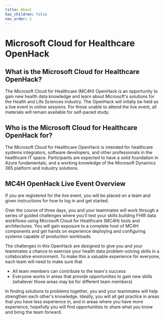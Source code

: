 ```yaml
---
title: About
has_children: false
nav_order: 1
---
```

# Microsoft Cloud for Healthcare OpenHack

## What is the Microsoft Cloud for Healthcare OpenHack?
The Microsoft Cloud for Healthcare (MC4H) OpenHack is an opportunity to gain new health data knowledge and learn about Microsoft's solutions for the Health and Life Sciences industry. The OpenHack will initally be held as a live event in online sessions. For those unable to attend the live event, all materials will remain available for self-paced study.

## Who is the Microsoft Cloud for Healthcare OpenHack for?
The Microsoft Cloud for Healthcare OpenHack is intended for healthcare systems integrators, software developers, and other professionals in the healthcare IT space. Participants are expected to have a solid foundation in Azure fundamentals, and a working knowledge of the Microsoft Dynamics 365 platform and industry solutions.

## MC4H OpenHack Live Event Overview
If you are registered for the live event, you will be placed on a team and given instructions for how to log in and get started.

Over the course of three days, you and your teammates will work through a series of guided challenges where you'll test your skills building FHIR data workflows using Microsoft Cloud for Healthcare (MC4H) tools and architectures. You will gain exposure to a complete host of MC4H components and get hands on experience deploying and configuring systems capable of production workloads.

The challenges in this OpenHack are designed to give you and your teammates a chance to exercise your health data problem-solving skills in a collaborative environment. To make this a valuable experience for everyone, each team will need to make sure that 

+ All team members can contribute to the team's success
+ Everyone works in areas that provide opportunities to gain new skills (whatever those areas may be for different team members)

In finding solutions to problems together, you and your teammates will help strengthen each other's knowledge. Ideally, you will all get practice in areas that you have less experience in, and in areas where you have more experience, hopefully you will find opportunities to share what you know and bring the team forward.
